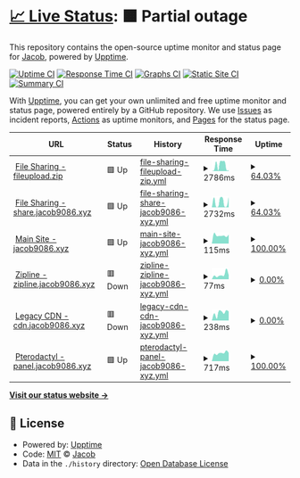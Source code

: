 # [📈 Live Status](https://status.jacob9086.xyz): <!--live status--> **🟧 Partial outage**

This repository contains the open-source uptime monitor and status page for [Jacob](jacob9086.xyz), powered by [Upptime](https://github.com/upptime/upptime).

[![Uptime CI](https://github.com/jacobvd0/status.jacob9086.xyz/workflows/Uptime%20CI/badge.svg)](https://github.com/jacobvd0/status.jacob9086.xyz/actions?query=workflow%3A%22Uptime+CI%22)
[![Response Time CI](https://github.com/jacobvd0/status.jacob9086.xyz/workflows/Response%20Time%20CI/badge.svg)](https://github.com/jacobvd0/status.jacob9086.xyz/actions?query=workflow%3A%22Response+Time+CI%22)
[![Graphs CI](https://github.com/jacobvd0/status.jacob9086.xyz/workflows/Graphs%20CI/badge.svg)](https://github.com/jacobvd0/status.jacob9086.xyz/actions?query=workflow%3A%22Graphs+CI%22)
[![Static Site CI](https://github.com/jacobvd0/status.jacob9086.xyz/workflows/Static%20Site%20CI/badge.svg)](https://github.com/jacobvd0/status.jacob9086.xyz/actions?query=workflow%3A%22Static+Site+CI%22)
[![Summary CI](https://github.com/jacobvd0/status.jacob9086.xyz/workflows/Summary%20CI/badge.svg)](https://github.com/jacobvd0/status.jacob9086.xyz/actions?query=workflow%3A%22Summary+CI%22)

With [Upptime](https://upptime.js.org), you can get your own unlimited and free uptime monitor and status page, powered entirely by a GitHub repository. We use [Issues](https://github.com/jacobvd0/status.jacob9086.xyz/issues) as incident reports, [Actions](https://github.com/jacobvd0/status.jacob9086.xyz/actions) as uptime monitors, and [Pages](https://status.jacob9086.xyz) for the status page.

<!--start: status pages-->
<!-- This summary is generated by Upptime (https://github.com/upptime/upptime) -->
<!-- Do not edit this manually, your changes will be overwritten -->
<!-- prettier-ignore -->
| URL | Status | History | Response Time | Uptime |
| --- | ------ | ------- | ------------- | ------ |
| <img alt="" src="https://icons.duckduckgo.com/ip3/fileupload.zip.ico" height="13"> [File Sharing - fileupload.zip](https://fileupload.zip) | 🟩 Up | [file-sharing-fileupload-zip.yml](https://github.com/jacobvd0/status.jacob9086.xyz/commits/HEAD/history/file-sharing-fileupload-zip.yml) | <details><summary><img alt="Response time graph" src="./graphs/file-sharing-fileupload-zip/response-time-week.png" height="20"> 2786ms</summary><br><a href="https://status.jacob9086.xyz/history/file-sharing-fileupload-zip"><img alt="Response time 3343" src="https://img.shields.io/endpoint?url=https%3A%2F%2Fraw.githubusercontent.com%2Fjacobvd0%2Fstatus.jacob9086.xyz%2FHEAD%2Fapi%2Ffile-sharing-fileupload-zip%2Fresponse-time.json"></a><br><a href="https://status.jacob9086.xyz/history/file-sharing-fileupload-zip"><img alt="24-hour response time 361" src="https://img.shields.io/endpoint?url=https%3A%2F%2Fraw.githubusercontent.com%2Fjacobvd0%2Fstatus.jacob9086.xyz%2FHEAD%2Fapi%2Ffile-sharing-fileupload-zip%2Fresponse-time-day.json"></a><br><a href="https://status.jacob9086.xyz/history/file-sharing-fileupload-zip"><img alt="7-day response time 2786" src="https://img.shields.io/endpoint?url=https%3A%2F%2Fraw.githubusercontent.com%2Fjacobvd0%2Fstatus.jacob9086.xyz%2FHEAD%2Fapi%2Ffile-sharing-fileupload-zip%2Fresponse-time-week.json"></a><br><a href="https://status.jacob9086.xyz/history/file-sharing-fileupload-zip"><img alt="30-day response time 3134" src="https://img.shields.io/endpoint?url=https%3A%2F%2Fraw.githubusercontent.com%2Fjacobvd0%2Fstatus.jacob9086.xyz%2FHEAD%2Fapi%2Ffile-sharing-fileupload-zip%2Fresponse-time-month.json"></a><br><a href="https://status.jacob9086.xyz/history/file-sharing-fileupload-zip"><img alt="1-year response time 3343" src="https://img.shields.io/endpoint?url=https%3A%2F%2Fraw.githubusercontent.com%2Fjacobvd0%2Fstatus.jacob9086.xyz%2FHEAD%2Fapi%2Ffile-sharing-fileupload-zip%2Fresponse-time-year.json"></a></details> | <details><summary><a href="https://status.jacob9086.xyz/history/file-sharing-fileupload-zip">64.03%</a></summary><a href="https://status.jacob9086.xyz/history/file-sharing-fileupload-zip"><img alt="All-time uptime 90.48%" src="https://img.shields.io/endpoint?url=https%3A%2F%2Fraw.githubusercontent.com%2Fjacobvd0%2Fstatus.jacob9086.xyz%2FHEAD%2Fapi%2Ffile-sharing-fileupload-zip%2Fuptime.json"></a><br><a href="https://status.jacob9086.xyz/history/file-sharing-fileupload-zip"><img alt="24-hour uptime 100.00%" src="https://img.shields.io/endpoint?url=https%3A%2F%2Fraw.githubusercontent.com%2Fjacobvd0%2Fstatus.jacob9086.xyz%2FHEAD%2Fapi%2Ffile-sharing-fileupload-zip%2Fuptime-day.json"></a><br><a href="https://status.jacob9086.xyz/history/file-sharing-fileupload-zip"><img alt="7-day uptime 64.03%" src="https://img.shields.io/endpoint?url=https%3A%2F%2Fraw.githubusercontent.com%2Fjacobvd0%2Fstatus.jacob9086.xyz%2FHEAD%2Fapi%2Ffile-sharing-fileupload-zip%2Fuptime-week.json"></a><br><a href="https://status.jacob9086.xyz/history/file-sharing-fileupload-zip"><img alt="30-day uptime 50.32%" src="https://img.shields.io/endpoint?url=https%3A%2F%2Fraw.githubusercontent.com%2Fjacobvd0%2Fstatus.jacob9086.xyz%2FHEAD%2Fapi%2Ffile-sharing-fileupload-zip%2Fuptime-month.json"></a><br><a href="https://status.jacob9086.xyz/history/file-sharing-fileupload-zip"><img alt="1-year uptime 90.48%" src="https://img.shields.io/endpoint?url=https%3A%2F%2Fraw.githubusercontent.com%2Fjacobvd0%2Fstatus.jacob9086.xyz%2FHEAD%2Fapi%2Ffile-sharing-fileupload-zip%2Fuptime-year.json"></a></details>
| <img alt="" src="https://icons.duckduckgo.com/ip3/share.jacob9086.xyz.ico" height="13"> [File Sharing - share.jacob9086.xyz](https://share.jacob9086.xyz) | 🟩 Up | [file-sharing-share-jacob9086-xyz.yml](https://github.com/jacobvd0/status.jacob9086.xyz/commits/HEAD/history/file-sharing-share-jacob9086-xyz.yml) | <details><summary><img alt="Response time graph" src="./graphs/file-sharing-share-jacob9086-xyz/response-time-week.png" height="20"> 2732ms</summary><br><a href="https://status.jacob9086.xyz/history/file-sharing-share-jacob9086-xyz"><img alt="Response time 2530" src="https://img.shields.io/endpoint?url=https%3A%2F%2Fraw.githubusercontent.com%2Fjacobvd0%2Fstatus.jacob9086.xyz%2FHEAD%2Fapi%2Ffile-sharing-share-jacob9086-xyz%2Fresponse-time.json"></a><br><a href="https://status.jacob9086.xyz/history/file-sharing-share-jacob9086-xyz"><img alt="24-hour response time 5276" src="https://img.shields.io/endpoint?url=https%3A%2F%2Fraw.githubusercontent.com%2Fjacobvd0%2Fstatus.jacob9086.xyz%2FHEAD%2Fapi%2Ffile-sharing-share-jacob9086-xyz%2Fresponse-time-day.json"></a><br><a href="https://status.jacob9086.xyz/history/file-sharing-share-jacob9086-xyz"><img alt="7-day response time 2732" src="https://img.shields.io/endpoint?url=https%3A%2F%2Fraw.githubusercontent.com%2Fjacobvd0%2Fstatus.jacob9086.xyz%2FHEAD%2Fapi%2Ffile-sharing-share-jacob9086-xyz%2Fresponse-time-week.json"></a><br><a href="https://status.jacob9086.xyz/history/file-sharing-share-jacob9086-xyz"><img alt="30-day response time 2634" src="https://img.shields.io/endpoint?url=https%3A%2F%2Fraw.githubusercontent.com%2Fjacobvd0%2Fstatus.jacob9086.xyz%2FHEAD%2Fapi%2Ffile-sharing-share-jacob9086-xyz%2Fresponse-time-month.json"></a><br><a href="https://status.jacob9086.xyz/history/file-sharing-share-jacob9086-xyz"><img alt="1-year response time 2530" src="https://img.shields.io/endpoint?url=https%3A%2F%2Fraw.githubusercontent.com%2Fjacobvd0%2Fstatus.jacob9086.xyz%2FHEAD%2Fapi%2Ffile-sharing-share-jacob9086-xyz%2Fresponse-time-year.json"></a></details> | <details><summary><a href="https://status.jacob9086.xyz/history/file-sharing-share-jacob9086-xyz">64.03%</a></summary><a href="https://status.jacob9086.xyz/history/file-sharing-share-jacob9086-xyz"><img alt="All-time uptime 90.48%" src="https://img.shields.io/endpoint?url=https%3A%2F%2Fraw.githubusercontent.com%2Fjacobvd0%2Fstatus.jacob9086.xyz%2FHEAD%2Fapi%2Ffile-sharing-share-jacob9086-xyz%2Fuptime.json"></a><br><a href="https://status.jacob9086.xyz/history/file-sharing-share-jacob9086-xyz"><img alt="24-hour uptime 100.00%" src="https://img.shields.io/endpoint?url=https%3A%2F%2Fraw.githubusercontent.com%2Fjacobvd0%2Fstatus.jacob9086.xyz%2FHEAD%2Fapi%2Ffile-sharing-share-jacob9086-xyz%2Fuptime-day.json"></a><br><a href="https://status.jacob9086.xyz/history/file-sharing-share-jacob9086-xyz"><img alt="7-day uptime 64.03%" src="https://img.shields.io/endpoint?url=https%3A%2F%2Fraw.githubusercontent.com%2Fjacobvd0%2Fstatus.jacob9086.xyz%2FHEAD%2Fapi%2Ffile-sharing-share-jacob9086-xyz%2Fuptime-week.json"></a><br><a href="https://status.jacob9086.xyz/history/file-sharing-share-jacob9086-xyz"><img alt="30-day uptime 50.32%" src="https://img.shields.io/endpoint?url=https%3A%2F%2Fraw.githubusercontent.com%2Fjacobvd0%2Fstatus.jacob9086.xyz%2FHEAD%2Fapi%2Ffile-sharing-share-jacob9086-xyz%2Fuptime-month.json"></a><br><a href="https://status.jacob9086.xyz/history/file-sharing-share-jacob9086-xyz"><img alt="1-year uptime 90.48%" src="https://img.shields.io/endpoint?url=https%3A%2F%2Fraw.githubusercontent.com%2Fjacobvd0%2Fstatus.jacob9086.xyz%2FHEAD%2Fapi%2Ffile-sharing-share-jacob9086-xyz%2Fuptime-year.json"></a></details>
| <img alt="" src="https://icons.duckduckgo.com/ip3/jacob9086.xyz.ico" height="13"> [Main Site - jacob9086.xyz](https://jacob9086.xyz) | 🟩 Up | [main-site-jacob9086-xyz.yml](https://github.com/jacobvd0/status.jacob9086.xyz/commits/HEAD/history/main-site-jacob9086-xyz.yml) | <details><summary><img alt="Response time graph" src="./graphs/main-site-jacob9086-xyz/response-time-week.png" height="20"> 115ms</summary><br><a href="https://status.jacob9086.xyz/history/main-site-jacob9086-xyz"><img alt="Response time 125" src="https://img.shields.io/endpoint?url=https%3A%2F%2Fraw.githubusercontent.com%2Fjacobvd0%2Fstatus.jacob9086.xyz%2FHEAD%2Fapi%2Fmain-site-jacob9086-xyz%2Fresponse-time.json"></a><br><a href="https://status.jacob9086.xyz/history/main-site-jacob9086-xyz"><img alt="24-hour response time 125" src="https://img.shields.io/endpoint?url=https%3A%2F%2Fraw.githubusercontent.com%2Fjacobvd0%2Fstatus.jacob9086.xyz%2FHEAD%2Fapi%2Fmain-site-jacob9086-xyz%2Fresponse-time-day.json"></a><br><a href="https://status.jacob9086.xyz/history/main-site-jacob9086-xyz"><img alt="7-day response time 115" src="https://img.shields.io/endpoint?url=https%3A%2F%2Fraw.githubusercontent.com%2Fjacobvd0%2Fstatus.jacob9086.xyz%2FHEAD%2Fapi%2Fmain-site-jacob9086-xyz%2Fresponse-time-week.json"></a><br><a href="https://status.jacob9086.xyz/history/main-site-jacob9086-xyz"><img alt="30-day response time 128" src="https://img.shields.io/endpoint?url=https%3A%2F%2Fraw.githubusercontent.com%2Fjacobvd0%2Fstatus.jacob9086.xyz%2FHEAD%2Fapi%2Fmain-site-jacob9086-xyz%2Fresponse-time-month.json"></a><br><a href="https://status.jacob9086.xyz/history/main-site-jacob9086-xyz"><img alt="1-year response time 125" src="https://img.shields.io/endpoint?url=https%3A%2F%2Fraw.githubusercontent.com%2Fjacobvd0%2Fstatus.jacob9086.xyz%2FHEAD%2Fapi%2Fmain-site-jacob9086-xyz%2Fresponse-time-year.json"></a></details> | <details><summary><a href="https://status.jacob9086.xyz/history/main-site-jacob9086-xyz">100.00%</a></summary><a href="https://status.jacob9086.xyz/history/main-site-jacob9086-xyz"><img alt="All-time uptime 99.99%" src="https://img.shields.io/endpoint?url=https%3A%2F%2Fraw.githubusercontent.com%2Fjacobvd0%2Fstatus.jacob9086.xyz%2FHEAD%2Fapi%2Fmain-site-jacob9086-xyz%2Fuptime.json"></a><br><a href="https://status.jacob9086.xyz/history/main-site-jacob9086-xyz"><img alt="24-hour uptime 100.00%" src="https://img.shields.io/endpoint?url=https%3A%2F%2Fraw.githubusercontent.com%2Fjacobvd0%2Fstatus.jacob9086.xyz%2FHEAD%2Fapi%2Fmain-site-jacob9086-xyz%2Fuptime-day.json"></a><br><a href="https://status.jacob9086.xyz/history/main-site-jacob9086-xyz"><img alt="7-day uptime 100.00%" src="https://img.shields.io/endpoint?url=https%3A%2F%2Fraw.githubusercontent.com%2Fjacobvd0%2Fstatus.jacob9086.xyz%2FHEAD%2Fapi%2Fmain-site-jacob9086-xyz%2Fuptime-week.json"></a><br><a href="https://status.jacob9086.xyz/history/main-site-jacob9086-xyz"><img alt="30-day uptime 100.00%" src="https://img.shields.io/endpoint?url=https%3A%2F%2Fraw.githubusercontent.com%2Fjacobvd0%2Fstatus.jacob9086.xyz%2FHEAD%2Fapi%2Fmain-site-jacob9086-xyz%2Fuptime-month.json"></a><br><a href="https://status.jacob9086.xyz/history/main-site-jacob9086-xyz"><img alt="1-year uptime 99.99%" src="https://img.shields.io/endpoint?url=https%3A%2F%2Fraw.githubusercontent.com%2Fjacobvd0%2Fstatus.jacob9086.xyz%2FHEAD%2Fapi%2Fmain-site-jacob9086-xyz%2Fuptime-year.json"></a></details>
| <img alt="" src="https://icons.duckduckgo.com/ip3/zipline.jacob9086.xyz.ico" height="13"> [Zipline - zipline.jacob9086.xyz](https://zipline.jacob9086.xyz) | 🟥 Down | [zipline-zipline-jacob9086-xyz.yml](https://github.com/jacobvd0/status.jacob9086.xyz/commits/HEAD/history/zipline-zipline-jacob9086-xyz.yml) | <details><summary><img alt="Response time graph" src="./graphs/zipline-zipline-jacob9086-xyz/response-time-week.png" height="20"> 77ms</summary><br><a href="https://status.jacob9086.xyz/history/zipline-zipline-jacob9086-xyz"><img alt="Response time 677" src="https://img.shields.io/endpoint?url=https%3A%2F%2Fraw.githubusercontent.com%2Fjacobvd0%2Fstatus.jacob9086.xyz%2FHEAD%2Fapi%2Fzipline-zipline-jacob9086-xyz%2Fresponse-time.json"></a><br><a href="https://status.jacob9086.xyz/history/zipline-zipline-jacob9086-xyz"><img alt="24-hour response time 71" src="https://img.shields.io/endpoint?url=https%3A%2F%2Fraw.githubusercontent.com%2Fjacobvd0%2Fstatus.jacob9086.xyz%2FHEAD%2Fapi%2Fzipline-zipline-jacob9086-xyz%2Fresponse-time-day.json"></a><br><a href="https://status.jacob9086.xyz/history/zipline-zipline-jacob9086-xyz"><img alt="7-day response time 77" src="https://img.shields.io/endpoint?url=https%3A%2F%2Fraw.githubusercontent.com%2Fjacobvd0%2Fstatus.jacob9086.xyz%2FHEAD%2Fapi%2Fzipline-zipline-jacob9086-xyz%2Fresponse-time-week.json"></a><br><a href="https://status.jacob9086.xyz/history/zipline-zipline-jacob9086-xyz"><img alt="30-day response time 113" src="https://img.shields.io/endpoint?url=https%3A%2F%2Fraw.githubusercontent.com%2Fjacobvd0%2Fstatus.jacob9086.xyz%2FHEAD%2Fapi%2Fzipline-zipline-jacob9086-xyz%2Fresponse-time-month.json"></a><br><a href="https://status.jacob9086.xyz/history/zipline-zipline-jacob9086-xyz"><img alt="1-year response time 677" src="https://img.shields.io/endpoint?url=https%3A%2F%2Fraw.githubusercontent.com%2Fjacobvd0%2Fstatus.jacob9086.xyz%2FHEAD%2Fapi%2Fzipline-zipline-jacob9086-xyz%2Fresponse-time-year.json"></a></details> | <details><summary><a href="https://status.jacob9086.xyz/history/zipline-zipline-jacob9086-xyz">0.00%</a></summary><a href="https://status.jacob9086.xyz/history/zipline-zipline-jacob9086-xyz"><img alt="All-time uptime 60.98%" src="https://img.shields.io/endpoint?url=https%3A%2F%2Fraw.githubusercontent.com%2Fjacobvd0%2Fstatus.jacob9086.xyz%2FHEAD%2Fapi%2Fzipline-zipline-jacob9086-xyz%2Fuptime.json"></a><br><a href="https://status.jacob9086.xyz/history/zipline-zipline-jacob9086-xyz"><img alt="24-hour uptime 0.00%" src="https://img.shields.io/endpoint?url=https%3A%2F%2Fraw.githubusercontent.com%2Fjacobvd0%2Fstatus.jacob9086.xyz%2FHEAD%2Fapi%2Fzipline-zipline-jacob9086-xyz%2Fuptime-day.json"></a><br><a href="https://status.jacob9086.xyz/history/zipline-zipline-jacob9086-xyz"><img alt="7-day uptime 0.00%" src="https://img.shields.io/endpoint?url=https%3A%2F%2Fraw.githubusercontent.com%2Fjacobvd0%2Fstatus.jacob9086.xyz%2FHEAD%2Fapi%2Fzipline-zipline-jacob9086-xyz%2Fuptime-week.json"></a><br><a href="https://status.jacob9086.xyz/history/zipline-zipline-jacob9086-xyz"><img alt="30-day uptime 5.07%" src="https://img.shields.io/endpoint?url=https%3A%2F%2Fraw.githubusercontent.com%2Fjacobvd0%2Fstatus.jacob9086.xyz%2FHEAD%2Fapi%2Fzipline-zipline-jacob9086-xyz%2Fuptime-month.json"></a><br><a href="https://status.jacob9086.xyz/history/zipline-zipline-jacob9086-xyz"><img alt="1-year uptime 60.98%" src="https://img.shields.io/endpoint?url=https%3A%2F%2Fraw.githubusercontent.com%2Fjacobvd0%2Fstatus.jacob9086.xyz%2FHEAD%2Fapi%2Fzipline-zipline-jacob9086-xyz%2Fuptime-year.json"></a></details>
| <img alt="" src="https://icons.duckduckgo.com/ip3/cdn.jacob9086.xyz.ico" height="13"> [Legacy CDN - cdn.jacob9086.xyz](https://cdn.jacob9086.xyz) | 🟥 Down | [legacy-cdn-cdn-jacob9086-xyz.yml](https://github.com/jacobvd0/status.jacob9086.xyz/commits/HEAD/history/legacy-cdn-cdn-jacob9086-xyz.yml) | <details><summary><img alt="Response time graph" src="./graphs/legacy-cdn-cdn-jacob9086-xyz/response-time-week.png" height="20"> 238ms</summary><br><a href="https://status.jacob9086.xyz/history/legacy-cdn-cdn-jacob9086-xyz"><img alt="Response time 183" src="https://img.shields.io/endpoint?url=https%3A%2F%2Fraw.githubusercontent.com%2Fjacobvd0%2Fstatus.jacob9086.xyz%2FHEAD%2Fapi%2Flegacy-cdn-cdn-jacob9086-xyz%2Fresponse-time.json"></a><br><a href="https://status.jacob9086.xyz/history/legacy-cdn-cdn-jacob9086-xyz"><img alt="24-hour response time 280" src="https://img.shields.io/endpoint?url=https%3A%2F%2Fraw.githubusercontent.com%2Fjacobvd0%2Fstatus.jacob9086.xyz%2FHEAD%2Fapi%2Flegacy-cdn-cdn-jacob9086-xyz%2Fresponse-time-day.json"></a><br><a href="https://status.jacob9086.xyz/history/legacy-cdn-cdn-jacob9086-xyz"><img alt="7-day response time 238" src="https://img.shields.io/endpoint?url=https%3A%2F%2Fraw.githubusercontent.com%2Fjacobvd0%2Fstatus.jacob9086.xyz%2FHEAD%2Fapi%2Flegacy-cdn-cdn-jacob9086-xyz%2Fresponse-time-week.json"></a><br><a href="https://status.jacob9086.xyz/history/legacy-cdn-cdn-jacob9086-xyz"><img alt="30-day response time 215" src="https://img.shields.io/endpoint?url=https%3A%2F%2Fraw.githubusercontent.com%2Fjacobvd0%2Fstatus.jacob9086.xyz%2FHEAD%2Fapi%2Flegacy-cdn-cdn-jacob9086-xyz%2Fresponse-time-month.json"></a><br><a href="https://status.jacob9086.xyz/history/legacy-cdn-cdn-jacob9086-xyz"><img alt="1-year response time 183" src="https://img.shields.io/endpoint?url=https%3A%2F%2Fraw.githubusercontent.com%2Fjacobvd0%2Fstatus.jacob9086.xyz%2FHEAD%2Fapi%2Flegacy-cdn-cdn-jacob9086-xyz%2Fresponse-time-year.json"></a></details> | <details><summary><a href="https://status.jacob9086.xyz/history/legacy-cdn-cdn-jacob9086-xyz">0.00%</a></summary><a href="https://status.jacob9086.xyz/history/legacy-cdn-cdn-jacob9086-xyz"><img alt="All-time uptime 87.70%" src="https://img.shields.io/endpoint?url=https%3A%2F%2Fraw.githubusercontent.com%2Fjacobvd0%2Fstatus.jacob9086.xyz%2FHEAD%2Fapi%2Flegacy-cdn-cdn-jacob9086-xyz%2Fuptime.json"></a><br><a href="https://status.jacob9086.xyz/history/legacy-cdn-cdn-jacob9086-xyz"><img alt="24-hour uptime 0.00%" src="https://img.shields.io/endpoint?url=https%3A%2F%2Fraw.githubusercontent.com%2Fjacobvd0%2Fstatus.jacob9086.xyz%2FHEAD%2Fapi%2Flegacy-cdn-cdn-jacob9086-xyz%2Fuptime-day.json"></a><br><a href="https://status.jacob9086.xyz/history/legacy-cdn-cdn-jacob9086-xyz"><img alt="7-day uptime 0.00%" src="https://img.shields.io/endpoint?url=https%3A%2F%2Fraw.githubusercontent.com%2Fjacobvd0%2Fstatus.jacob9086.xyz%2FHEAD%2Fapi%2Flegacy-cdn-cdn-jacob9086-xyz%2Fuptime-week.json"></a><br><a href="https://status.jacob9086.xyz/history/legacy-cdn-cdn-jacob9086-xyz"><img alt="30-day uptime 35.58%" src="https://img.shields.io/endpoint?url=https%3A%2F%2Fraw.githubusercontent.com%2Fjacobvd0%2Fstatus.jacob9086.xyz%2FHEAD%2Fapi%2Flegacy-cdn-cdn-jacob9086-xyz%2Fuptime-month.json"></a><br><a href="https://status.jacob9086.xyz/history/legacy-cdn-cdn-jacob9086-xyz"><img alt="1-year uptime 87.70%" src="https://img.shields.io/endpoint?url=https%3A%2F%2Fraw.githubusercontent.com%2Fjacobvd0%2Fstatus.jacob9086.xyz%2FHEAD%2Fapi%2Flegacy-cdn-cdn-jacob9086-xyz%2Fuptime-year.json"></a></details>
| <img alt="" src="https://icons.duckduckgo.com/ip3/panel.jacob9086.xyz.ico" height="13"> [Pterodactyl - panel.jacob9086.xyz](https://panel.jacob9086.xyz) | 🟩 Up | [pterodactyl-panel-jacob9086-xyz.yml](https://github.com/jacobvd0/status.jacob9086.xyz/commits/HEAD/history/pterodactyl-panel-jacob9086-xyz.yml) | <details><summary><img alt="Response time graph" src="./graphs/pterodactyl-panel-jacob9086-xyz/response-time-week.png" height="20"> 717ms</summary><br><a href="https://status.jacob9086.xyz/history/pterodactyl-panel-jacob9086-xyz"><img alt="Response time 817" src="https://img.shields.io/endpoint?url=https%3A%2F%2Fraw.githubusercontent.com%2Fjacobvd0%2Fstatus.jacob9086.xyz%2FHEAD%2Fapi%2Fpterodactyl-panel-jacob9086-xyz%2Fresponse-time.json"></a><br><a href="https://status.jacob9086.xyz/history/pterodactyl-panel-jacob9086-xyz"><img alt="24-hour response time 742" src="https://img.shields.io/endpoint?url=https%3A%2F%2Fraw.githubusercontent.com%2Fjacobvd0%2Fstatus.jacob9086.xyz%2FHEAD%2Fapi%2Fpterodactyl-panel-jacob9086-xyz%2Fresponse-time-day.json"></a><br><a href="https://status.jacob9086.xyz/history/pterodactyl-panel-jacob9086-xyz"><img alt="7-day response time 717" src="https://img.shields.io/endpoint?url=https%3A%2F%2Fraw.githubusercontent.com%2Fjacobvd0%2Fstatus.jacob9086.xyz%2FHEAD%2Fapi%2Fpterodactyl-panel-jacob9086-xyz%2Fresponse-time-week.json"></a><br><a href="https://status.jacob9086.xyz/history/pterodactyl-panel-jacob9086-xyz"><img alt="30-day response time 343" src="https://img.shields.io/endpoint?url=https%3A%2F%2Fraw.githubusercontent.com%2Fjacobvd0%2Fstatus.jacob9086.xyz%2FHEAD%2Fapi%2Fpterodactyl-panel-jacob9086-xyz%2Fresponse-time-month.json"></a><br><a href="https://status.jacob9086.xyz/history/pterodactyl-panel-jacob9086-xyz"><img alt="1-year response time 817" src="https://img.shields.io/endpoint?url=https%3A%2F%2Fraw.githubusercontent.com%2Fjacobvd0%2Fstatus.jacob9086.xyz%2FHEAD%2Fapi%2Fpterodactyl-panel-jacob9086-xyz%2Fresponse-time-year.json"></a></details> | <details><summary><a href="https://status.jacob9086.xyz/history/pterodactyl-panel-jacob9086-xyz">100.00%</a></summary><a href="https://status.jacob9086.xyz/history/pterodactyl-panel-jacob9086-xyz"><img alt="All-time uptime 89.75%" src="https://img.shields.io/endpoint?url=https%3A%2F%2Fraw.githubusercontent.com%2Fjacobvd0%2Fstatus.jacob9086.xyz%2FHEAD%2Fapi%2Fpterodactyl-panel-jacob9086-xyz%2Fuptime.json"></a><br><a href="https://status.jacob9086.xyz/history/pterodactyl-panel-jacob9086-xyz"><img alt="24-hour uptime 100.00%" src="https://img.shields.io/endpoint?url=https%3A%2F%2Fraw.githubusercontent.com%2Fjacobvd0%2Fstatus.jacob9086.xyz%2FHEAD%2Fapi%2Fpterodactyl-panel-jacob9086-xyz%2Fuptime-day.json"></a><br><a href="https://status.jacob9086.xyz/history/pterodactyl-panel-jacob9086-xyz"><img alt="7-day uptime 100.00%" src="https://img.shields.io/endpoint?url=https%3A%2F%2Fraw.githubusercontent.com%2Fjacobvd0%2Fstatus.jacob9086.xyz%2FHEAD%2Fapi%2Fpterodactyl-panel-jacob9086-xyz%2Fuptime-week.json"></a><br><a href="https://status.jacob9086.xyz/history/pterodactyl-panel-jacob9086-xyz"><img alt="30-day uptime 43.93%" src="https://img.shields.io/endpoint?url=https%3A%2F%2Fraw.githubusercontent.com%2Fjacobvd0%2Fstatus.jacob9086.xyz%2FHEAD%2Fapi%2Fpterodactyl-panel-jacob9086-xyz%2Fuptime-month.json"></a><br><a href="https://status.jacob9086.xyz/history/pterodactyl-panel-jacob9086-xyz"><img alt="1-year uptime 89.75%" src="https://img.shields.io/endpoint?url=https%3A%2F%2Fraw.githubusercontent.com%2Fjacobvd0%2Fstatus.jacob9086.xyz%2FHEAD%2Fapi%2Fpterodactyl-panel-jacob9086-xyz%2Fuptime-year.json"></a></details>

<!--end: status pages-->

[**Visit our status website →**](https://status.jacob9086.xyz)

## 📄 License

- Powered by: [Upptime](https://github.com/upptime/upptime)
- Code: [MIT](./LICENSE) © [Jacob](jacob9086.xyz)
- Data in the `./history` directory: [Open Database License](https://opendatacommons.org/licenses/odbl/1-0/)
